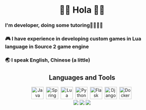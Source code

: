 <div id="header" align="center">
<h1> 🌮👋 Hola 👋🌮</h1>
</div>

### I'm developer, doing some tutoring🏫🏫🏫🏫


### 🎮 I have experience in developing custom games in Lua language in Source 2 game engine

### 🌏 I speak English, Chinese (a little)

<div id="disc" align="center">
<h2> Languages and Tools </h2>
</div>

<div id="logos" align="center">
<img src="https://cdn.jsdelivr.net/gh/devicons/devicon@latest/icons/java/java-original.svg" title="Java" width="40" height="40"/>&nbsp;
<img src="https://cdn.jsdelivr.net/gh/devicons/devicon@latest/icons/spring/spring-original.svg" title="Spring" width="40" height="40"/>&nbsp;
<img src="https://cdn.jsdelivr.net/gh/devicons/devicon@latest/icons/lua/lua-original.svg" title="Lua" width="40" height="40"/>&nbsp;
<img src="https://cdn.jsdelivr.net/gh/devicons/devicon@latest/icons/python/python-original.svg" title="Python" width="40" height="40"/>&nbsp;
<img src="https://cdn.jsdelivr.net/gh/devicons/devicon@latest/icons/flask/flask-original-wordmark.svg" title="Flask" width="40" height="40"/>&nbsp;
<img src="https://cdn.jsdelivr.net/gh/devicons/devicon@latest/icons/django/django-plain.svg" title="Django" width="40" height="40"/>&nbsp;
<img src="https://cdn.jsdelivr.net/gh/devicons/devicon@latest/icons/docker/docker-original.svg" title="Docker" width="40" height="40"/>&nbsp;
</div>

<div id="stats" align="center">
<img src="http://github-profile-summary-cards.vercel.app/api/cards/profile-details?username=vovapidjak&theme=tokyonight"/>
<img src="http://github-profile-summary-cards.vercel.app/api/cards/repos-per-language?username=vovapidjak&theme=tokyonight"/>
<img src="http://github-profile-summary-cards.vercel.app/api/cards/most-commit-language?username=vovapidjak&theme=tokyonight"/>
</div>

